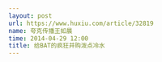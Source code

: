 ```yaml
---
layout: post
url: https://www.huxiu.com/article/32819
name: 夸克传播王如晨
time: 2014-04-29 12:00
title: 给BAT的疯狂并购泼点冷水
---
```

